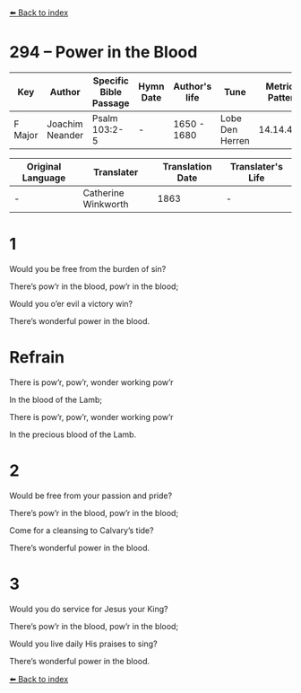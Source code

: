 [⬅️ Back to index](../README.md)

# 294 – Power in the Blood

Key | Author   | Specific Bible Passage     |Hymn Date |Author's life |Tune |Metrical Pattern   |Composer/Source                                                                                        
-- | --------- | ---------------------------|----------|--------------|-----|-------------------|-------------   
F Major  | Joachim Neander      | Psalm 103:2-5 | -  | 1650 - 1680 | Lobe Den Herren | 14.14.4.7.8 | Chorale Book for England, 1863 

Original Language | Translater | Translation Date   | Translater's Life     
----------------- | --------- | --------------------|-------------   
\-  | Catherine Winkworth      | 1863 | -  | 1827 - 1878 



# 1

Would you be free from the burden of sin?

There’s pow’r in the blood, pow’r in the blood;

Would you o’er evil a victory win?

There’s wonderful power in the blood.



# Refrain

There is pow’r, pow’r, wonder working pow’r

In the blood of the Lamb;

There is pow’r, pow’r, wonder working pow’r

In the precious blood of the Lamb.



# 2

Would be free from your passion and pride?

There’s pow’r in the blood, pow’r in the blood;

Come for a cleansing to Calvary’s tide?

There’s wonderful power in the blood.



# 3

Would you do service for Jesus your King?

There’s pow’r in the blood, pow’r in the blood;

Would you live daily His praises to sing?

There’s wonderful power in the blood.

[⬅️ Back to index](../README.md)
